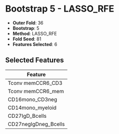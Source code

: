 # Bootstrap 5 - LASSO_RFE

- **Outer Fold**: 36
- **Bootstrap**: 5
- **Method**: LASSO_RFE
- **Fold Seed**: 81
- **Features Selected**: 6

## Selected Features

| Feature |
|---------|
| Tconv memCCR6_CD3 |
| Tconv memCCR6_mem |
| CD16mono_CD3neg |
| CD14mono_myeloid |
| CD27IgD_Bcells |
| CD27negIgDneg_Bcells |
